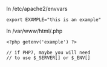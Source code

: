 In /etc/apache2/envvars

```
export EXAMPLE="this is an example"
```

In /var/www/html/<your file>.php

```
<?php getenv('example') ?>

// if PHP7, maybe you will need
// to use $_SERVER[] or $_ENV[]
```
